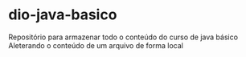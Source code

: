 # dio-java-basico
Repositório para armazenar todo o conteúdo do curso de java básico
Aleterando o conteúdo de um arquivo de forma local
